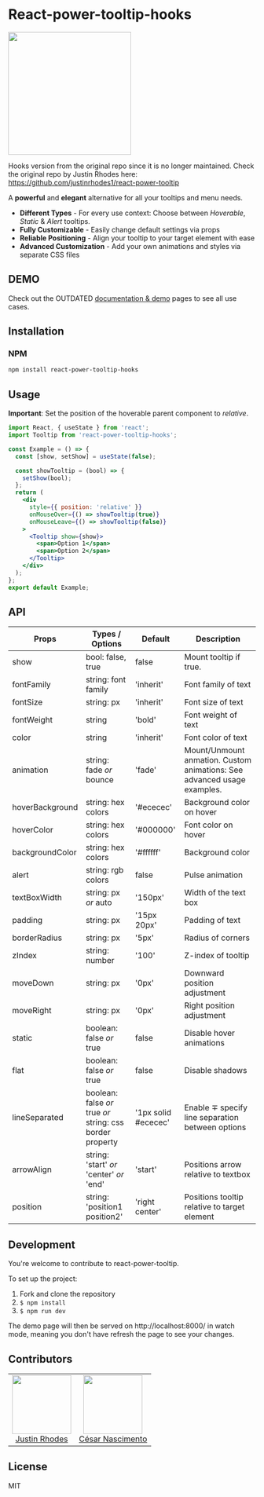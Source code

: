 # React-power-tooltip-hooks

<img width="250px" src="https://media.giphy.com/media/Rd6sPjQFVHOSwe9rbW/giphy.gif" />

Hooks version from the original repo since it is no longer maintained.
Check the original repo by Justin Rhodes here: https://github.com/justinrhodes1/react-power-tooltip

A **powerful** and **elegant** alternative for all your tooltips and menu needs.

- **Different Types** - For every use context: Choose between _Hoverable_, _Static_ &amp; _Alert_ tooltips.
- **Fully Customizable** - Easily change default settings via props
- **Reliable Positioning** - Align your tooltip to your
  target element with ease
- **Advanced Customization** - Add your own animations and styles via separate CSS files

## DEMO

Check out the OUTDATED [documentation &amp; demo](https://justinrhodes1.github.io/react-power-tooltip/) pages to see all use cases.

## Installation

### NPM

```bash
npm install react-power-tooltip-hooks
```

## Usage

**Important**: Set the position of the hoverable parent component to _relative_.

```jsx
import React, { useState } from 'react';
import Tooltip from 'react-power-tooltip-hooks';

const Example = () => {
  const [show, setShow] = useState(false);

  const showTooltip = (bool) => {
    setShow(bool);
  };
  return (
    <div
      style={{ position: 'relative' }}
      onMouseOver={() => showTooltip(true)}
      onMouseLeave={() => showTooltip(false)}
    >
      <Tooltip show={show}>
        <span>Option 1</span>
        <span>Option 2</span>
      </Tooltip>
    </div>
  );
};
export default Example;
```

## API

| Props           | Types / Options                                           | Default             | Description                                                             |
| --------------- | --------------------------------------------------------- | ------------------- | ----------------------------------------------------------------------- |
| show            | bool: false, true                                         | false               | Mount tooltip if true.                                                  |
| fontFamily      | string: font family                                       | 'inherit'           | Font family of text                                                     |
| fontSize        | string: px                                                | 'inherit'           | Font size of text                                                       |
| fontWeight      | string                                                    | 'bold'              | Font weight of text                                                     |
| color           | string                                                    | 'inherit'           | Font color of text                                                      |
| animation       | string: fade _or_ bounce                                  | 'fade'              | Mount/Unmount anmation. Custom animations: See advanced usage examples. |
| hoverBackground | string: hex colors                                        | '#ececec'           | Background color on hover                                               |
| hoverColor      | string: hex colors                                        | '#000000'           | Font color on hover                                                     |
| backgroundColor | string: hex colors                                        | '#ffffff'           | Background color                                                        |
| alert           | string: rgb colors                                        | false               | Pulse animation                                                         |
| textBoxWidth    | string: px _or_ auto                                      | '150px'             | Width of the text box                                                   |
| padding         | string: px                                                | '15px 20px'         | Padding of text                                                         |
| borderRadius    | string: px                                                | '5px'               | Radius of corners                                                       |
| zIndex          | string: number                                            | '100'               | Z-index of tooltip                                                      |
| moveDown        | string: px                                                | '0px'               | Downward position adjustment                                            |
| moveRight       | string: px                                                | '0px'               | Right position adjustment                                               |
| static          | boolean: false _or_ true                                  | false               | Disable hover animations                                                |
| flat            | boolean: false _or_ true                                  | false               | Disable shadows                                                         |
| lineSeparated   | boolean: false _or_ true _or_ string: css border property | '1px solid #ececec' | Enable &mp; specify line separation between options                     |
| arrowAlign      | string: 'start' _or_ 'center' _or_ 'end'                  | 'start'             | Positions arrow relative to textbox                                     |
| position        | string: 'position1 position2'                             | 'right center'      | Positions tooltip relative to target element                            |

## Development

You're welcome to contribute to react-power-tooltip.

To set up the project:

1.  Fork and clone the repository
2.  `$ npm install`
3.  `$ npm run dev`

The demo page will then be served on http://localhost:8000/ in watch mode, meaning you don't have refresh the page to see your changes.

## Contributors

<table>
  <tbody>
    <tr>
      <td align="center">
        <img src="https://github.com/justinrhodes1.png" width="120">
        <br />
        <a href="https://github.com/justinrhodes1">Justin Rhodes<a/>
      </td>
      <td align="center">
        <img src="https://github.com/ncesar.png" width="120">
        <br />
        <a href="https://github.com/ncesar">César Nascimento<a/>
      </td>
    </tr>
  </tbody>
</table>

## License

MIT

